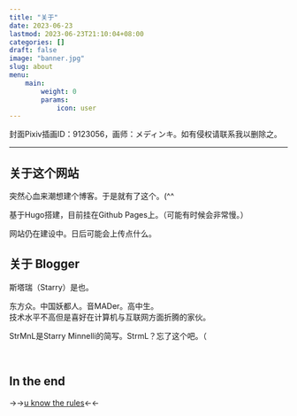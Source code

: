 ```yaml
---
title: "关于"
date: 2023-06-23
lastmod: 2023-06-23T21:10:04+08:00
categories: []
draft: false
image: "banner.jpg"
slug: about
menu:
    main: 
        weight: 0
        params:
            icon: user
---
```


封面Pixiv插画ID：9123056，画师：メディンキ。如有侵权请联系我以删除之。

***


## 关于这个网站

突然心血来潮想建个博客。于是就有了这个。(^^

基于Hugo搭建，目前挂在Github Pages上。（可能有时候会非常慢。）

网站仍在建设中。日后可能会上传点什么。
<br>

## 关于 Blogger

斯塔瑞（Starry）是也。

东方众。中国妖都人。音MADer。高中生。  
技术水平不高但是喜好在计算机与互联网方面折腾的家伙。

StrMnL是Starry Minnelli的简写。StrmL？忘了这个吧。（

<!-- [My Bilibili Channel](https://b23.tv/5250T8l) -->
<br>
<!--
## 关于"StrmL"和"StrMnL"？
两者的共同部分“Str”，很明显就是“Starry”了。无需解释。（）
前者是先有的。“mL”当然不是随便乱敲的，不过就当它没有实义好了。这个最早是用在了什么地方？忘了。总之主要用在了一些需要简短的“代号”的地方，比如东方Project的机签（笑）。顺便一提，L大写是因为除了首字母以外，这个字母大写看起来最不奇怪。（这一点就已经够奇怪了吧
后者的出现是因为改github用户名时发现“StrmL”被注册过了。怎么办呢？遂将“mL”定义为“Minnelli”。但是“StrMinnelli”又有点长了，于是又变形为“MnL”。“StrmL”便改成了“StrMnL”。
可能以后更多会使用第二个吧。
<br>
-->

## In the end

→→[u know the rules](https://vdse.bdstatic.com//192d9a98d782d9c74c96f09db9378d93.mp4)←←

